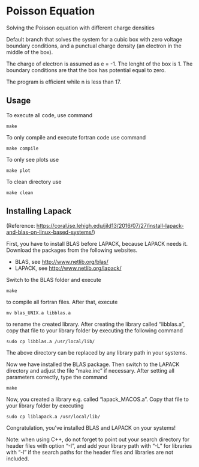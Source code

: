 # Poisson Equation
Solving the Poisson equation with different charge densities

Default branch that solves the system for a cubic box with zero voltage boundary conditions, 
and a punctual charge density (an electron in the middle of the box).

The charge of electron is assumed as e = -1. The lenght of the box is 1. The boundary conditions are that the box has potential equal to zero.

The program is efficient while n is less than 17.

## Usage

To execute all code, use command

	make

To only compile and execute fortran code use command

	make compile

To only see plots use

	make plot

To clean directory use

	make clean

## Installing Lapack
(Reference: https://coral.ise.lehigh.edu/jild13/2016/07/27/install-lapack-and-blas-on-linux-based-systems/)

First, you have to install BLAS before LAPACK, because LAPACK needs it. Download the packages from the following websites.

   - BLAS, see http://www.netlib.org/blas/
   - LAPACK, see http://www.netlib.org/lapack/

Switch to the BLAS folder and execute

    make

to compile all fortran files. After that, execute

    mv blas_UNIX.a libblas.a

to rename the created library. After creating the library called “libblas.a”, copy that file to your library folder by executing the following command

    sudo cp libblas.a /usr/local/lib/

The above directory can be replaced by any library path in your systems.

Now we have installed the BLAS package. Then switch to the LAPACK directory and adjust the file “make.inc” if necessary. After setting all parameters correctly, type the command

    make

Now, you created a library e.g. called “lapack_MACOS.a”. Copy that file to your library folder by executing

    sudo cp liblapack.a /usr/local/lib/

Congratulation, you’ve installed BLAS and LAPACK on your systems!

Note: when using C++, do not forget to point out your search directory for header files with option “-I”, and add your library path with “-L” for libraries with “-l” if the search paths for the header files and libraries are not included.

